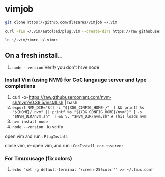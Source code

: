 # vimjob
```bash
git clone https://github.com/dlazares/vimjob ~/.vim

curl -fLo ~/.vim/autoload/plug.vim --create-dirs https://raw.githubusercontent.com/junegunn/vim-plug/master/plug.vim

ln ~/.vim/vimrc ~/.vimrc

```


## On a fresh install..
1. `node --version` Verify you don't have node 
### Install Vim (using NVM) for CoC langauge server and type completions
1. curl -o- https://raw.githubusercontent.com/nvm-sh/nvm/v0.39.5/install.sh | bash
1. `export NVM_DIR="$([ -z "${XDG_CONFIG_HOME-}"  ] && printf %s "${HOME}/.nvm" || printf %s "${XDG_CONFIG_HOME}/nvm")"
[ -s "$NVM_DIR/nvm.sh"  ] && \. "$NVM_DIR/nvm.sh" # This loads nvm`
1. `nvm install node`
1. `node --version ` to verify

open vim and run `:PlugInstall`

close vim, re-open vim, and run `:CocInstall coc-tsserver`

### For Tmux usage (fix colors)
1. `echo 'set -g default-terminal "screen-256color"' >> ~/.tmux.conf`

